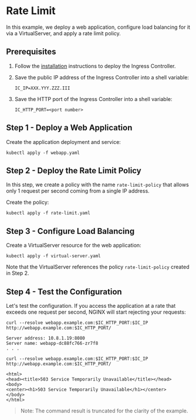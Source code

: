 # Rate Limit

In this example, we deploy a web application, configure load balancing for it via a VirtualServer, and apply a rate
limit policy.

## Prerequisites

1. Follow the [installation](https://docs.nginx.com/nginx-ingress-controller/installation/installation-with-manifests/)
   instructions to deploy the Ingress Controller.
1. Save the public IP address of the Ingress Controller into a shell variable:

    ```console
    IC_IP=XXX.YYY.ZZZ.III
    ```

1. Save the HTTP port of the Ingress Controller into a shell variable:

    ```console
    IC_HTTP_PORT=<port number>
    ```

## Step 1 - Deploy a Web Application

Create the application deployment and service:

```console
kubectl apply -f webapp.yaml
```

## Step 2 - Deploy the Rate Limit Policy

In this step, we create a policy with the name `rate-limit-policy` that allows only 1 request per second coming from a
single IP address.

Create the policy:

```console
kubectl apply -f rate-limit.yaml
```

## Step 3 - Configure Load Balancing

Create a VirtualServer resource for the web application:

```console
kubectl apply -f virtual-server.yaml
```

Note that the VirtualServer references the policy `rate-limit-policy` created in Step 2.

## Step 4 - Test the Configuration

Let's test the configuration. If you access the application at a rate that exceeds one request per second, NGINX will
start rejecting your requests:

```console
curl --resolve webapp.example.com:$IC_HTTP_PORT:$IC_IP http://webapp.example.com:$IC_HTTP_PORT/
```

```text
Server address: 10.8.1.19:8080
Server name: webapp-dc88fc766-zr7f8
. . .
```

```console
curl --resolve webapp.example.com:$IC_HTTP_PORT:$IC_IP http://webapp.example.com:$IC_HTTP_PORT/
```

```text
<html>
<head><title>503 Service Temporarily Unavailable</title></head>
<body>
<center><h1>503 Service Temporarily Unavailable</h1></center>
</body>
</html>
```

> Note: The command result is truncated for the clarity of the example.
